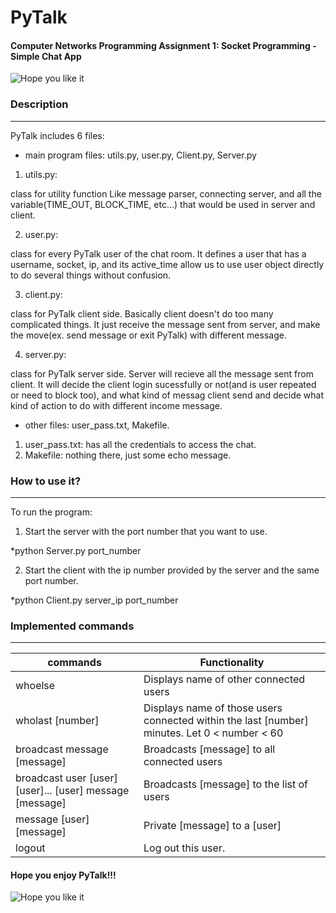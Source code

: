 # PyTalk
#### Computer Networks Programming Assignment 1: Socket Programming - Simple Chat App

![Hope you like it](https://s-media-cache-ak0.pinimg.com/736x/46/4f/de/464fde803728077a4d087c24916611a1.jpg)


### Description
------

PyTalk includes 6 files:

- main program files: utils.py, user.py, Client.py, Server.py

1. utils.py:

  class for utility function
  Like message parser, connecting server,
  and all the variable(TIME_OUT, BLOCK_TIME, etc...)
  that would be used in server and client.

2. user.py:

  class for every PyTalk user of the chat room.
  It defines a user that has a username, socket, ip,
  and its active_time allow us to use user object
  directly to do several things without confusion.

3. client.py:

  class for PyTalk client side. Basically client doesn't do
  too many complicated things. It just receive the message
  sent from server, and make the move(ex. send message or
  exit PyTalk) with different message.

4. server.py:

  class for PyTalk server side. Server will recieve all
  the message sent from client. It will decide the client
  login sucessfully or not(and is user repeated or need to
  block too), and what kind of messag client send and decide
  what kind of action to do with different income message.

- other files: user_pass.txt, Makefile.

1. user_pass.txt: has all the credentials to access the chat.
2. Makefile: nothing there, just some echo message.

### How to use it?
------

To run the program:

1. Start the server with the port number that you want to use.

*python Server.py port_number

2. Start the client with the ip number provided by the server and the same port number.

*python Client.py server_ip port_number

### Implemented commands
------

|commands                       |Functionality                                 |
|-------------------------------|----------------------------------------------|
|whoelse                        |Displays name of other connected users        |
|wholast [number]               |Displays name of those users connected within the last [number] minutes. Let 0 < number < 60|
|broadcast message [message]    |Broadcasts [message] to all connected users   |
|broadcast user [user] [user]... [user] message [message]|Broadcasts [message] to the list of users      |
|message [user] [message]       |Private [message] to a [user]                 |
|logout                         |Log out this user.                            |


#### Hope you enjoy PyTalk!!!
![Hope you like it](http://cdn0.vox-cdn.com/assets/5057232/kerley_dance.gif)

